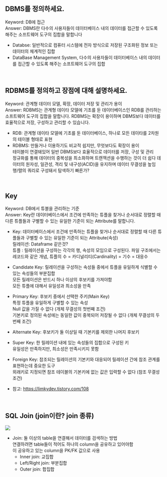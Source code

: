 ## DBMS를 정의하세요.

Keyword: DB에 접근  
Answer: DBMS란 다수의 사용자들이 데이터베이스 내의 데이터를 접근할 수 있도록 해주는 소프트웨어 도구의 집합을 말합니다

- Databse: 일반적으로 컴퓨터 시스템에 전자 방식으로 저장된 구조화된 정보 또는 데이터의 체계적인 집합
- DataBase Management System, 다수의 사용자들이 데이터베이스 내의 데이터를 접근할 수 있도록 해주는 소프트웨어 도구의 집합

<br/>

## RDBMS를 정의하고 장점에 대해 설명하세요.

Keyword: 관계형 데이터 모델, 확장, 데이터 저장 및 관리가 용이  
Answer: RDBMS는 관계형 데이타 모델에 기초를 둔 데이터베이스인 RDB를 관리하는 소프트웨어 도구의 집합을 말합니다. RDBMS는 확장이 용이하며 DBMS보다 데이터를 효율적으로 저장, 구성하고 관리할 수 있습니다.

- RDB: 관계형 데이타 모델에 기초를 둔 데이터베이스, 하나로 모든 데이타를 2차원의 테이블 형태로 표현
- RDBMS: 만들거나 이용하기도 비교적 쉽지만, 무엇보다도 확장이 용이  
  테이블이 연결돼있어 일반 DBMS보다 효율적으로 데이터를 저장, 구성 및 관리  
  정규화를 통해 데이터의 중복성을 최소화하며 트랜잭션을 수행하는 것이 더 쉽다
  데이터의 원자성, 일관성, 격리 및 내구성(ACID)을 유지하며 데이터 무결성을 높임  
  행/렬의 쿼리로 구성돼서 탐색하기 빠른가?

<br/>

## Key

Keyword: DB에서 튜블을 관리하는 기준  
Answer: Key란 데이터베이스에서 조건에 만족하는 튜플을 찾거나 순서대로 정렬할 때 다른 튜플들과 구별할 수 있는 유일한 기준이 되는 Attribute를 말합니다.

- Key: 데이터베이스에서 조건에 만족하는 튜플을 찾거나 순서대로 정렬할 때 다른 튜플들과 구별할 수 있는 유일한 기준이 되는 Attribute(속성)  
  릴레이션: Dataframe 같은것?  
  튜플 : 릴레이션을 구성하는 각각의 행, 속성의 모임으로 구성된다. 파일 구조에서는 레코드와 같은 개념, 튜플의 수 = 카디널리티(Cardinality) = 기수 = 대응수

- Candidate Key: 릴레이션을 구성하는 속성들 중에서 튜플을 유일하게 식별할 수 있는 속성들의 부분집합  
  모든 릴레이션은 반드시 하나 이상의 후보키를 가져야함  
  모든 튜플에 대해서 유일성과 최소성을 만족

- Primary Key: 후보키 중에서 선택한 주키(Main Key)  
  특정 튜플을 유일하게 구별할 수 있는 속성  
  Null 값을 가질 수 없다 (개체 무결성의 첫번째 조건)  
  기본키로 정의된 속성에는 동일한 값이 중복되어 저장될 수 없다 (개체 무결성의 두번째 조건)

- Alternate Key: 후보키가 둘 이상일 때 기본키를 제외한 나머지 후보키

- Super Key: 한 릴레이션 내에 있는 속성들의 집합으로 구성된 키  
  유일성은 만족하지만, 최소성은 만족시키지 못함

- Foreign Key: 참조되는 릴레이션의 기본키와 대응되어 릴레이션 간에 참조 관계를 표현하는데 중요한 도구  
  외래키로 지정되면 참조 테이블의 기본키에 없는 값은 입력할 수 없다 (참조 무결성 조건)
- 참고: https://limkydev.tistory.com/108

<br/>

## SQL Join (join이란? join 종류)

![](https://images.velog.io/images/hanlyang0522/post/fae170c2-5323-4045-8f17-bb5310ca7f8a/image.png)

- Join: 둘 이상의 table을 연결해서 데이터를 검색하는 방법  
  연결하려면 table들이 적어도 하나의 column을 공유하고 있어야함  
  이 공유하고 있는 column을 PK/FK 값으로 사용
  - Inner join: 교집합
  - Left/Right join: 부분집합
  - Outer join: 합집합
